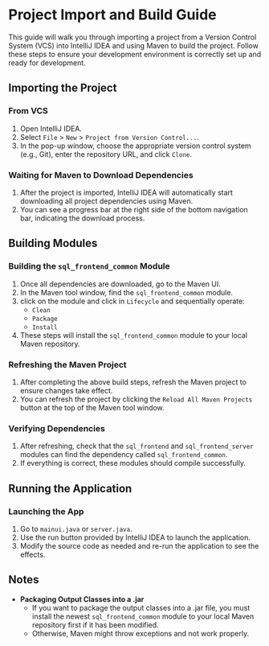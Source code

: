 

# Project Import and Build Guide

This guide will walk you through importing a project from a Version Control System (VCS) into IntelliJ IDEA and using Maven to build the project. Follow these steps to ensure your development environment is correctly set up and ready for development.

## Importing the Project

### From VCS

1. Open IntelliJ IDEA.
2. Select `File` > `New` > `Project from Version Control...`.
3. In the pop-up window, choose the appropriate version control system (e.g., Git), enter the repository URL, and click `Clone`.

### Waiting for Maven to Download Dependencies

1. After the project is imported, IntelliJ IDEA will automatically start downloading all project dependencies using Maven.
2. You can see a progress bar at the right side of the bottom navigation bar, indicating the download process.

## Building Modules

### Building the `sql_frontend_common` Module

1. Once all dependencies are downloaded, go to the Maven UI.
2. In the Maven tool window, find the `sql_frontend_common` module.
3. click on the module and click in `Lifecycle` and sequentially operate:
   - `Clean`
   - `Package`
   - `Install`
4. These steps will install the `sql_frontend_common` module to your local Maven repository.

### Refreshing the Maven Project

1. After completing the above build steps, refresh the Maven project to ensure changes take effect.
2. You can refresh the project by clicking the `Reload All Maven Projects` button at the top of the Maven tool window.

### Verifying Dependencies

1. After refreshing, check that the `sql_frontend` and `sql_frontend_server` modules can find the dependency called `sql_frontend_common`.
2. If everything is correct, these modules should compile successfully.

## Running the Application

### Launching the App

1. Go to `mainui.java` or `server.java`.
2. Use the run button provided by IntelliJ IDEA to launch the application.
3. Modify the source code as needed and re-run the application to see the effects.

## Notes

- **Packaging Output Classes into a .jar**
  - If you want to package the output classes into a .jar file, you must install the newest `sql_frontend_common` module to your local Maven repository first if it has been modified.
  - Otherwise, Maven might throw exceptions and not work properly.
